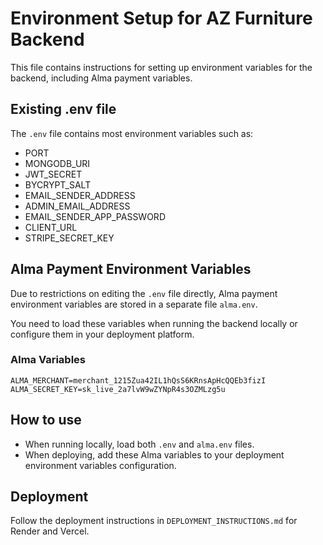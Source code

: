# Environment Setup for AZ Furniture Backend

This file contains instructions for setting up environment variables for the backend, including Alma payment variables.

## Existing .env file

The `.env` file contains most environment variables such as:

- PORT
- MONGODB_URI
- JWT_SECRET
- BYCRYPT_SALT
- EMAIL_SENDER_ADDRESS
- ADMIN_EMAIL_ADDRESS
- EMAIL_SENDER_APP_PASSWORD
- CLIENT_URL
- STRIPE_SECRET_KEY

## Alma Payment Environment Variables

Due to restrictions on editing the `.env` file directly, Alma payment environment variables are stored in a separate file `alma.env`.

You need to load these variables when running the backend locally or configure them in your deployment platform.

### Alma Variables

```
ALMA_MERCHANT=merchant_1215Zua42IL1hQsS6KRnsApHcQQEb3fizI
ALMA_SECRET_KEY=sk_live_2a7lvW9wZYNpR4s3OZMLzg5u
```

## How to use

- When running locally, load both `.env` and `alma.env` files.
- When deploying, add these Alma variables to your deployment environment variables configuration.

## Deployment

Follow the deployment instructions in `DEPLOYMENT_INSTRUCTIONS.md` for Render and Vercel.
